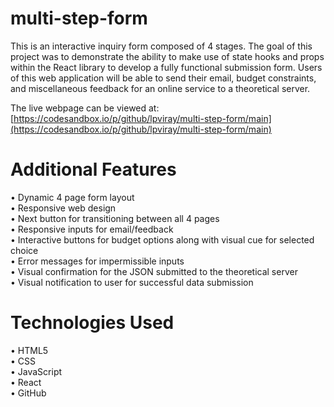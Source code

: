 # multi-step-form
This is an interactive inquiry form composed of 4 stages. The goal of this project was to demonstrate the ability to make use of state hooks and props within the React library to develop a fully functional submission form. Users of this web application will be able to send their email, budget constraints, and miscellaneous feedback for an online service to a theoretical server.<br>

The live webpage can be viewed at: [https://codesandbox.io/p/github/lpviray/multi-step-form/main](https://codesandbox.io/p/github/lpviray/multi-step-form/main)

# Additional Features
 • Dynamic 4 page form layout<br/>
 • Responsive web design<br/>
 • Next button for transitioning between all 4 pages<br/>
 • Responsive inputs for email/feedback<br/>
 • Interactive buttons for budget options along with visual cue for selected choice<br/>
 • Error messages for impermissible inputs<br/>
 • Visual confirmation for the JSON submitted to the theoretical server<br/>
 • Visual notification to user for successful data submission<br/>

 # Technologies Used
 • HTML5<br/>
 • CSS<br/>
 • JavaScript<br/>
 • React<br/>
 • GitHub<br/>
